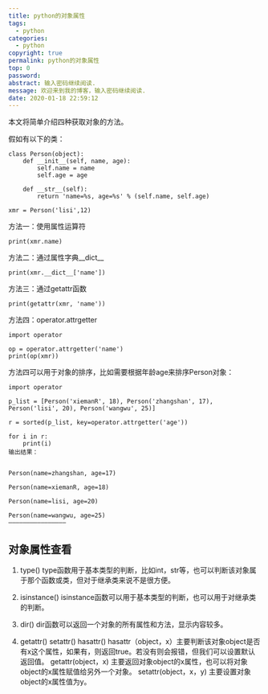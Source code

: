 ```yaml
---
title: python的对象属性
tags:
  - python
categories:
  - python
copyright: true
permalink: python的对象属性
top: 0
password: 
abstract: 输入密码继续阅读.
message: 欢迎来到我的博客，输入密码继续阅读.
date: 2020-01-18 22:59:12
---
```

本文将简单介绍四种获取对象的方法。
<!--more-->
假如有以下的类：
```
class Person(object):
    def __init__(self, name, age):
        self.name = name
        self.age = age
        
    def __str__(self):
        return 'name=%s, age=%s' % (self.name, self.age)
    
xmr = Person('lisi',12)
```
方法一：使用属性运算符
```
print(xmr.name)
```
方法二：通过属性字典__dict__
```
print(xmr.__dict__['name'])
```
方法三：通过getattr函数
```
print(getattr(xmr, 'name'))
```
方法四：operator.attrgetter
```
import operator
 
op = operator.attrgetter('name')
print(op(xmr))
```
方法四可以用于对象的排序，比如需要根据年龄age来排序Person对象：
```
import operator
 
p_list = [Person('xiemanR', 18), Person('zhangshan', 17), Person('lisi', 20), Person('wangwu', 25)]
 
r = sorted(p_list, key=operator.attrgetter('age'))
 
for i in r:
    print(i)
输出结果：

 
Person(name=zhangshan, age=17)
 
Person(name=xiemanR, age=18)
 
Person(name=lisi, age=20)
 
Person(name=wangwu, age=25)
————————————————
```
## 对象属性查看
1. type()
type函数用于基本类型的判断，比如int，str等，也可以判断该对象属于那个函数或类，但对于继承类来说不是很方便。

2. isinstance()
isinstance函数可以用于基本类型的判断，也可以用于对继承类的判断。

3. dir()
dir函数可以返回一个对象的所有属性和方法，显示内容较多。

4. getattr() setattr() hasattr()
hasattr（object，x）主要判断该对象object是否有x这个属性，如果有，则返回true。若没有则会报错，但我们可以设置默认返回值。
getattr(object，x) 主要返回对象object的x属性，也可以将对象object的x属性赋值给另外一个对象。
setattr(object，x，y) 主要设置对象object的x属性值为y。

